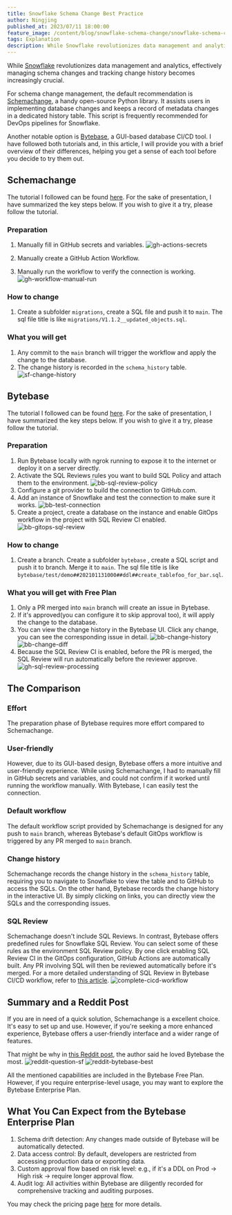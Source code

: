 ```yaml
---
title: Snowflake Schema Change Best Practice
author: Ningjing
published_at: 2023/07/11 18:00:00
feature_image: /content/blog/snowflake-schema-change/snowflake-schema-change.webp
tags: Explanation
description: While Snowflake revolutionizes data management and analytics, effectively managing schema changes and tracking change history becomes increasingly crucial.
---
```


While [Snowflake](https://www.snowflake.com/) revolutionizes data management and analytics, effectively managing schema changes and tracking change history becomes increasingly crucial.

For schema change management, the default recommendation is [Schemachange](https://github.com/Snowflake-Labs/schemachange), a handy open-source Python library. It assists users in implementing database changes and keeps a record of metadata changes in a dedicated history table. This script is frequently recommended for DevOps pipelines for Snowflake.

Another notable option is [Bytebase](/), a GUI-based database CI/CD tool. I have followed both tutorials and, in this article, I will provide you with a brief overview of their differences, helping you get a sense of each tool before you decide to try them out.


## Schemachange
The tutorial I followed can be found [here](https://quickstarts.snowflake.com/guide/devops_dcm_schemachange_github/index.html#0). For the sake of presentation, I have summarized the key steps below. If you wish to give it a try, please follow the tutorial.

### Preparation
1. Manually fill in GitHub secrets and variables.
    ![gh-actions-secrets](/content/blog/snowflake-schema-change/gh-actions-secrets.webp)

2. Manually create a GitHub Action Workflow.
3. Manually run the workflow to verify the connection is working.
    ![gh-workflow-manual-run](/content/blog/snowflake-schema-change/gh-workflow-manual-run.webp)

### How to change
1. Create a subfolder `migrations`, create a SQL file and push it to `main`. The sql file title is like  `migrations/V1.1.2__updated_objects.sql`.

### What you will get
1. Any commit to the `main` branch will trigger the workflow and apply the change to the database.
2. The change history is recorded in the `schema_history` table.
  ![sf-change-history](/content/blog/snowflake-schema-change/sf-change-history.webp)


## Bytebase
The tutorial I followed can be found [here](/docs/tutorials/database-change-management-with-snowflake-and-github/). For the sake of presentation, I have summarized the key steps below. If you wish to give it a try, please follow the tutorial.

### Preparation
1. Run Bytebase locally with ngrok running to expose it to the internet or deploy it on a server directly.
2. Activate the SQL Reviews rules you want to build SQL Policy and attach them to the environment.
  ![bb-sql-review-policy](/content/blog/snowflake-schema-change/bb-sql-review-policy.webp)
3. Configure a git provider to build the connection to GitHub.com.
4. Add an instance of Snowflake and test the connection to make sure it works.
  ![bb-test-connection](/content/blog/snowflake-schema-change/bb-test-connection.webp)
5. Create a project, create a database on the instance and enable GitOps workflow in the project with SQL Review CI enabled.
  ![bb-gitops-sql-review](/content/blog/snowflake-schema-change/bb-gitops-sql-review.webp)

### How to change
1. Create a branch. Create a subfolder `bytebase` , create a SQL script  and push it to branch. Merge it to `main`. The sql file title is like `bytebase/test/demo##202101131000##ddl##create_tablefoo_for_bar.sql`.

### What you will get with Free Plan
1. Only a PR merged into `main` branch will create an issue in Bytebase.
2. If it's approved(you can configure it to skip approval too), it will apply the change to the database.
3. You can view the change history in the Bytebase UI. Click any change, you can see the corresponding issue in detail.
  ![bb-change-history](/content/blog/snowflake-schema-change/bb-change-history.webp)
  ![bb-change-diff](/content/blog/snowflake-schema-change/bb-change-diff.webp)
4. Because the SQL Review CI is enabled, before the PR is merged, the SQL Review will run automatically before the reviewer approve.
  ![gh-sql-review-processing](/content/blog/snowflake-schema-change/gh-sql-review-processing.webp)


## The Comparison

### Effort
The preparation phase of Bytebase requires more effort compared to Schemachange.

### User-friendly
However, due to its GUI-based design, Bytebase offers a more intuitive and user-friendly experience. While using Schemachange, I had to manually fill in GitHub secrets and variables, and could not confirm if it worked until running the workflow manually. With Bytebase, I can easily test the connection.

### Default workflow
The default workflow script provided by Schemachange is designed for any push to `main` branch, whereas Bytebase's default GitOps workflow is triggered by any PR merged to `main` branch.

### Change history
Schemachange records the change history in the `schema_history` table, requiring you to navigate to Snowflake to view the table and to GitHub to access the SQLs.
On the other hand, Bytebase records the change history in the interactive UI. By simply clicking on links, you can directly view the SQLs and the corresponding issues.

### SQL Review
Schemachange doesn't include SQL Reviews. In contrast, Bytebase offers predefined rules for Snowflake SQL Review. You can select some of these rules as the environment SQL Review policy. By one click enabling SQL Review CI in the GitOps configuration, GitHub Actions are automatically built. Any PR involving SQL will then be reviewed automatically before it's merged. For a more detailed understanding of SQL Review in Bytebase CI/CD workflow, refer to [this article](/docs/tutorials/database-cicd-best-practice-with-github/).
![complete-cicd-workflow](/content/blog/snowflake-schema-change/complete-cicd-workflow.webp)

## Summary and a Reddit Post
If you are in need of a quick solution, Schemachange is a excellent choice. It's easy to set up and use. However, if you're seeking a more enhanced experience, Bytebase offers a user-friendly interface and a wider range of features.

That might be why in [this Reddit post](https://www.reddit.com/r/snowflake/comments/13n9g0b/better_alternatives_to_schemachange_for_snowflake/), the author said he loved Bytebase the most.
![reddit-question-sf](/content/blog/snowflake-schema-change/reddit-question-sf.webp)
![reddit-bytebase-best](/content/blog/snowflake-schema-change/reddit-bytebase-best.webp)

All the mentioned capabilities are included in the Bytebase Free Plan. However, if you require enterprise-level usage, you may want to explore the Bytebase Enterprise Plan.

## What You Can Expect from the Bytebase Enterprise Plan
1. Schema drift detection: Any changes made outside of Bytebase will be automatically detected.
2. Data access control: By default, developers are restricted from accessing production data or exporting data.
3. Custom approval flow based on risk level: e.g., if it's a DDL on Prod -> High risk -> require longer approval flow.
4. Audit log: All activities within Bytebase are diligently recorded for comprehensive tracking and auditing purposes.

You may check the pricing page [here](https://bytebase.com/pricing) for more details.
